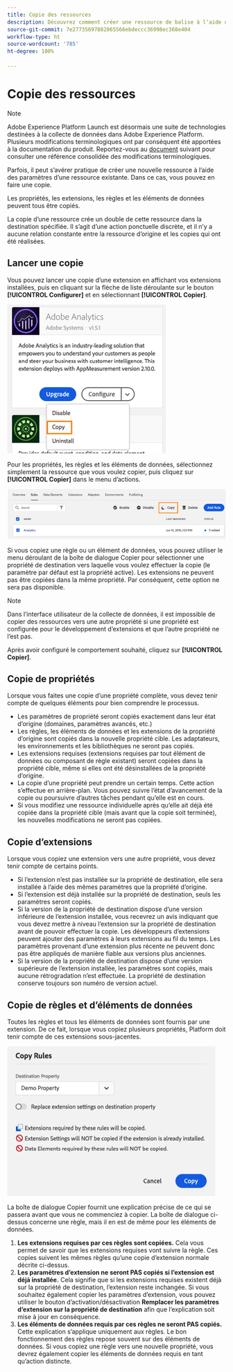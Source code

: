 ```yaml
---
title: Copie des ressources
description: Découvrez comment créer une ressource de balise à lʼaide des paramètres dʼune ressource de balise existante dans Adobe Experience Platform.
source-git-commit: 7e27735697882065566ebdeccc36998ec368e404
workflow-type: ht
source-wordcount: '785'
ht-degree: 100%

---
```


# Copie des ressources

>[!NOTE]
>
>Adobe Experience Platform Launch est désormais une suite de technologies destinées à la collecte de données dans Adobe Experience Platform. Plusieurs modifications terminologiques ont par conséquent été apportées à la documentation du produit. Reportez-vous au [document](../../term-updates.md) suivant pour consulter une référence consolidée des modifications terminologiques.

Parfois, il peut s’avérer pratique de créer une nouvelle ressource à l’aide des paramètres d’une ressource existante. Dans ce cas, vous pouvez en faire une copie.

Les propriétés, les extensions, les règles et les éléments de données peuvent tous être copiés.

La copie d’une ressource crée un double de cette ressource dans la destination spécifiée. Il s’agit d’une action ponctuelle discrète, et il n’y a aucune relation constante entre la ressource d’origine et les copies qui ont été réalisées.

## Lancer une copie

Vous pouvez lancer une copie d’une extension en affichant vos extensions installées, puis en cliquant sur la flèche de liste déroulante sur le bouton **[!UICONTROL Configurer]** et en sélectionnant **[!UICONTROL Copier]**.

![Copie de l’extension Analytics](../../images/copy-initiate-extension.png)

Pour les propriétés, les règles et les éléments de données, sélectionnez simplement la ressource que vous voulez copier, puis cliquez sur **[!UICONTROL Copier]** dans le menu d’actions.

![Copie de ma règle Analytics](../../images/copy-initiate-rule.png)

Si vous copiez une règle ou un élément de données, vous pouvez utiliser le menu déroulant de la boîte de dialogue Copier pour sélectionner une propriété de destination vers laquelle vous voulez effectuer la copie (le paramètre par défaut est la propriété active). Les extensions ne peuvent pas être copiées dans la même propriété. Par conséquent, cette option ne sera pas disponible.

>[!NOTE]
>
>Dans lʼinterface utilisateur de la collecte de données, il est impossible de copier des ressources vers une autre propriété si une propriété est configurée pour le développement dʼextensions et que lʼautre propriété ne lʼest pas.

Après avoir configuré le comportement souhaité, cliquez sur **[!UICONTROL Copier]**.

## Copie de propriétés

Lorsque vous faites une copie d’une propriété complète, vous devez tenir compte de quelques éléments pour bien comprendre le processus.

* Les paramètres de propriété seront copiés exactement dans leur état d’origine (domaines, paramètres avancés, etc.)
* Les règles, les éléments de données et les extensions de la propriété d’origine sont copiés dans la nouvelle propriété cible. Les adaptateurs, les environnements et les bibliothèques ne seront pas copiés.
* Les extensions requises (extensions requises par tout élément de données ou composant de règle existant) seront copiées dans la propriété cible, même si elles ont été désinstallées de la propriété d’origine.
* La copie d’une propriété peut prendre un certain temps. Cette action s’effectue en arrière-plan. Vous pouvez suivre l’état d’avancement de la copie ou poursuivre d’autres tâches pendant qu’elle est en cours.
* Si vous modifiez une ressource individuelle après qu’elle ait déjà été copiée dans la propriété cible (mais avant que la copie soit terminée), les nouvelles modifications ne seront pas copiées.

## Copie d’extensions

Lorsque vous copiez une extension vers une autre propriété, vous devez tenir compte de certains points.

* Si l’extension n’est pas installée sur la propriété de destination, elle sera installée à l’aide des mêmes paramètres que la propriété d’origine.
* Si l’extension est déjà installée sur la propriété de destination, seuls les paramètres seront copiés.
* Si la version de la propriété de destination dispose d’une version inférieure de l’extension installée, vous recevrez un avis indiquant que vous devez mettre à niveau l’extension sur la propriété de destination avant de pouvoir effectuer la copie. Les développeurs d’extensions peuvent ajouter des paramètres à leurs extensions au fil du temps. Les paramètres provenant d’une extension plus récente ne peuvent donc pas être appliqués de manière fiable aux versions plus anciennes.
* Si la version de la propriété de destination dispose d’une version supérieure de l’extension installée, les paramètres sont copiés, mais aucune rétrogradation n’est effectuée. La propriété de destination conserve toujours son numéro de version actuel.

## Copie de règles et d’éléments de données

Toutes les règles et tous les éléments de données sont fournis par une extension. De ce fait, lorsque vous copiez plusieurs propriétés, Platform doit tenir compte de ces extensions sous-jacentes.

![Copie d’une règle vers ma propriété de démonstration](../../images/copy-rules-dialog1.png)

La boîte de dialogue Copier fournit une explication précise de ce qui se passera avant que vous ne commenciez à copier. La boîte de dialogue ci-dessus concerne une règle, mais il en est de même pour les éléments de données.

1. **Les extensions requises par ces règles sont copiées.** Cela vous permet de savoir que les extensions requises vont suivre la règle. Ces copies suivent les mêmes règles qu’une copie d’extension normale décrite ci-dessus.
1. **Les paramètres d’extension ne seront PAS copiés si l’extension est déjà installée.** Cela signifie que si les extensions requises existent déjà sur la propriété de destination, l’extension reste inchangée. Si vous souhaitez également copier les paramètres d’extension, vous pouvez utiliser le bouton d’activation/désactivation **Remplacer les paramètres d’extension sur la propriété de destination** afin que l’explication soit mise à jour en conséquence.
1. **Les éléments de données requis par ces règles ne seront PAS copiés.** Cette explication s’applique uniquement aux règles. Le bon fonctionnement des règles repose souvent sur des éléments de données. Si vous copiez une règle vers une nouvelle propriété, vous devrez également copier les éléments de données requis en tant qu’action distincte.
